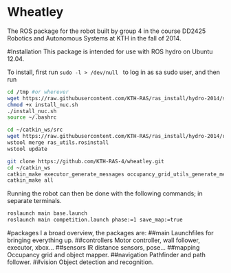 # Wheatley
The ROS package for the robot built by group 4 in the course DD2425 Robotics and Autonomous Systems at KTH in the fall of 2014.

#Installation
This package is intended for use with ROS hydro on Ubuntu 12.04.

To install, first run ```sudo -l > /dev/null ``` to log in as sa sudo user, and then run

```bash
cd /tmp #or wherever
wget https://raw.githubusercontent.com/KTH-RAS/ras_install/hydro-2014/scripts/install_nuc.sh
chmod +x install_nuc.sh
./install_nuc.sh
source ~/.bashrc

cd ~/catkin_ws/src
wget https://raw.githubusercontent.com/KTH-RAS/ras_install/hydro-2014/rosinstall/ras_utils.rosinstall
wstool merge ras_utils.rosinstall
wstool update

git clone https://github.com/KTH-RAS-4/wheatley.git
cd ~/catkin_ws
catkin_make executor_generate_messages occupancy_grid_utils_generate_messages ras_arduino_msgs_generate_messages ras_msgs_generate_messages sensors_generate_messages sound_play_generate_messages vision_msgs_generate_messages
catkin_make all
```

Running the robot can then be done with the following commands; in separate terminals.

```bash
roslaunch main base.launch
roslaunch main competition.launch phase:=1 save_map:=true
```

#packages
I a broad overview, the packages are:
##main
Launchfiles for bringing everything up.
##controllers
Motor controller, wall follower, executor, xbox...
##sensors
IR distance sensors, pose...
##mapping
Occupancy grid and object mapper.
##navigation
Pathfinder and path follower.
##vision
Object detection and recognition.
